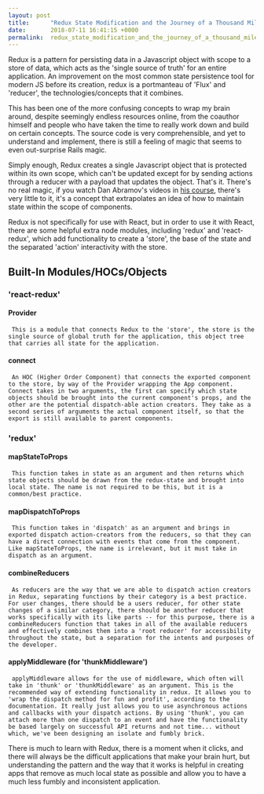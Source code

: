 ```yaml
---
layout: post
title:      "Redux State Modification and the Journey of a Thousand Miles"
date:       2018-07-11 16:41:15 +0000
permalink:  redux_state_modification_and_the_journey_of_a_thousand_miles
---
```



Redux is a pattern for persisting data in a Javascript object with scope to a store of data, which acts as the 'single source of truth' for an entire application. An improvement on the most common state persistence tool for modern JS before its creation, redux is a portmanteau of 'Flux' and 'reducer', the technologies/concepts that it combines.

This has been one of the more confusing concepts to wrap my brain around, despite seemingly endless resources online, from the coauthor himself and people who have taken the time to really work down and build on certain concepts. The source code is very comprehensible, and yet to understand and implement, there is still a feeling of magic that seems to even out-surprise Rails magic.

Simply enough, Redux creates a single Javascript object that is protected within its own scope, which can't be updated except for by sending actions through a reducer with a payload that updates the object. That's it. There's no real magic, if you watch Dan Abramov's videos in [his course](https://egghead.io/courses/getting-started-with-redux), there's very little to it, it's a concept that extrapolates an idea of how to maintain state within the scope of components. 

Redux is not specifically for use with React, but in order to use it with React, there are some helpful extra node modules, including 'redux' and 'react-redux', which add functionality to create a 'store', the base of the state and the separated 'action' interactivity with the store.

## Built-In Modules/HOCs/Objects

### 'react-redux'

#### Provider

     This is a module that connects Redux to the 'store', the store is the single source of global truth for the application, this object tree that carries all state for the application.
		 
#### connect

     An HOC (Higher Order Component) that connects the exported component to the store, by way of the Provider wrapping the App component. Connect takes in two arguments, the first can specify which state objects should be brought into the current component's props, and the other are the potential dispatch-able action creators. They take as a second series of arguments the actual component itself, so that the export is still available to parent components.

### 'redux'

#### mapStateToProps

     This function takes in state as an argument and then returns which state objects should be drawn from the redux-state and brought into local state. The name is not required to be this, but it is a common/best practice.
		 
#### mapDispatchToProps

     This function takes in 'dispatch' as an argument and brings in exported dispatch action-creators from the reducers, so that they can have a direct connection with events that come from the component. Like mapStateToProps, the name is irrelevant, but it must take in dispatch as an argument.
		 
#### combineReducers

     As reducers are the way that we are able to dispatch action creators in Redux, separating functions by their category is a best practice. For user changes, there should be a users reducer, for other state changes of a similar category, there should be another reducer that works specifically with its like parts -- for this purpose, there is a combineReducers function that takes in all of the available reducers and effectively combines them into a 'root reducer' for accessibility throughout the state, but a separation for the intents and purposes of the developer.

#### applyMiddleware (for 'thunkMiddleware')

     applyMiddleware allows for the use of middleware, which often will take in 'thunk' or 'thunkMiddleware' as an argument. This is the recommended way of extending functionality in redux. It allows you to 'wrap the dispatch method for fun and profit', according to the documentation. It really just allows you to use asynchronous actions and callbacks with your dispatch actions. By using 'thunk', you can attach more than one dispatch to an event and have the functionality be based largely on successful API returns and not time... without which, we've been designing an isolate and fumbly brick.
		 

There is much to learn with Redux, there is a moment when it clicks, and there will always be the difficult applications that make your brain hurt, but understanding the pattern and the way that it works is helpful in creating apps that remove as much local state as possible and allow you to have a much less fumbly and inconsistent application.

